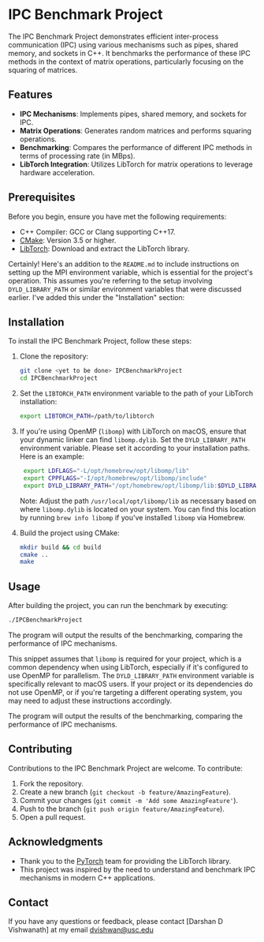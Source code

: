 # IPC Benchmark Project

The IPC Benchmark Project demonstrates efficient inter-process communication (IPC) using various mechanisms such as pipes, shared memory, and sockets in C++. It benchmarks the performance of these IPC methods in the context of matrix operations, particularly focusing on the squaring of matrices.

## Features

- **IPC Mechanisms**: Implements pipes, shared memory, and sockets for IPC.
- **Matrix Operations**: Generates random matrices and performs squaring operations.
- **Benchmarking**: Compares the performance of different IPC methods in terms of processing rate (in MBps).
- **LibTorch Integration**: Utilizes LibTorch for matrix operations to leverage hardware acceleration.

## Prerequisites

Before you begin, ensure you have met the following requirements:

- C++ Compiler: GCC or Clang supporting C++17.
- [CMake](https://cmake.org/download/): Version 3.5 or higher.
- [LibTorch](https://pytorch.org/get-started/locally/): Download and extract the LibTorch library.

Certainly! Here's an addition to the `README.md` to include instructions on setting up the MPI environment variable, which is essential for the project's operation. This assumes you're referring to the setup involving `DYLD_LIBRARY_PATH` or similar environment variables that were discussed earlier. I've added this under the "Installation" section:

## Installation

To install the IPC Benchmark Project, follow these steps:

1. Clone the repository:
   ```sh
   git clone <yet to be done> IPCBenchmarkProject
   cd IPCBenchmarkProject
   ```

2. Set the `LIBTORCH_PATH` environment variable to the path of your LibTorch installation:
   ```sh
   export LIBTORCH_PATH=/path/to/libtorch
   ```

3. If you're using OpenMP (`libomp`) with LibTorch on macOS, ensure that your dynamic linker can find `libomp.dylib`. Set the `DYLD_LIBRARY_PATH` environment variable. Please set it according to your installation paths. Here is an example:
   ```sh
    export LDFLAGS="-L/opt/homebrew/opt/libomp/lib"
    export CPPFLAGS="-I/opt/homebrew/opt/libomp/include"
    export DYLD_LIBRARY_PATH="/opt/homebrew/opt/libomp/lib:$DYLD_LIBRARY_PATH"
   ```
   Note: Adjust the path `/usr/local/opt/libomp/lib` as necessary based on where `libomp.dylib` is located on your system. You can find this location by running `brew info libomp` if you've installed `libomp` via Homebrew.

4. Build the project using CMake:
   ```sh
   mkdir build && cd build
   cmake ..
   make
   ```

## Usage

After building the project, you can run the benchmark by executing:

```sh
./IPCBenchmarkProject
```

The program will output the results of the benchmarking, comparing the performance of IPC mechanisms.

This snippet assumes that `libomp` is required for your project, which is a common dependency when using LibTorch, especially if it's configured to use OpenMP for parallelism. The `DYLD_LIBRARY_PATH` environment variable is specifically relevant to macOS users. If your project or its dependencies do not use OpenMP, or if you're targeting a different operating system, you may need to adjust these instructions accordingly.

The program will output the results of the benchmarking, comparing the performance of IPC mechanisms.

## Contributing

Contributions to the IPC Benchmark Project are welcome. To contribute:

1. Fork the repository.
2. Create a new branch (`git checkout -b feature/AmazingFeature`).
3. Commit your changes (`git commit -m 'Add some AmazingFeature'`).
4. Push to the branch (`git push origin feature/AmazingFeature`).
5. Open a pull request.



## Acknowledgments

- Thank you to the [PyTorch](https://pytorch.org/) team for providing the LibTorch library.
- This project was inspired by the need to understand and benchmark IPC mechanisms in modern C++ applications.

## Contact

If you have any questions or feedback, please contact [Darshan D Vishwanath] at my email dvishwan@usc.edu

